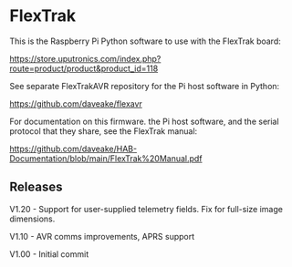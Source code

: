 # FlexTrak

This is the Raspberry Pi Python software to use with the FlexTrak board:

https://store.uputronics.com/index.php?route=product/product&product_id=118

See separate FlexTrakAVR repository for the Pi host software in Python:

https://github.com/daveake/flexavr

For documentation on this firmware. the Pi host software, and the serial protocol that they share, see the FlexTrak manual:

https://github.com/daveake/HAB-Documentation/blob/main/FlexTrak%20Manual.pdf



## Releases

V1.20	-	Support for user-supplied telemetry fields.  Fix for full-size image dimensions.

V1.10	-	AVR comms improvements, APRS support

V1.00	-	Initial commit